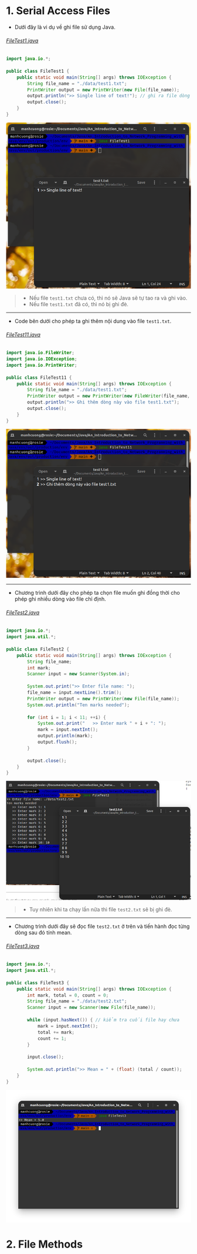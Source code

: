 # 1. Serial Access Files
* Dưới đây là vi dụ về ghi file sử dụng Java.
###### [FileTest1.java](FileTest1.java)
```java
import java.io.*;

public class FileTest1 {
    public static void main(String[] args) throws IOException {
        String file_name = "./data/test1.txt";
        PrintWriter output = new PrintWriter(new File(file_name));
        output.println(">> Single line of text!"); // ghi ra file dòng này
        output.close();
    }
}
```
![](../images/04_00.png)

> * Nếu file `test1.txt` chưa có, thì nó sẽ Java sẽ tự tao ra và ghi vào.
> * Nếu file `test1.txt` đã có, thì nó bị ghi đè.

<hr>

* Code bên dưới cho phép ta ghi thêm nội dung vào file `test1.txt`.
###### [FileTest11.java](FileTest11.java)
```java
import java.io.FileWriter;
import java.io.IOException;
import java.io.PrintWriter;

public class FileTest11 {
    public static void main(String[] args) throws IOException {
        String file_name = "./data/test1.txt";
        PrintWriter output = new PrintWriter(new FileWriter(file_name, true));
        output.println(">> Ghi thêm dòng này vào file test1.txt");
        output.close();
    }
}
```
![](../images/04_01.png)

<hr>

* Chương trình dưới đây cho phép ta chọn file muốn ghi đồng thời cho phép ghi nhiều dòng vào file chỉ định.
###### [FileTest2.java](FileTest2.java)
```java
import java.io.*;
import java.util.*;

public class FileTest2 {
    public static void main(String[] args) throws IOException {
        String file_name;
        int mark;
        Scanner input = new Scanner(System.in);

        System.out.print(">> Enter file name: ");
        file_name = input.nextLine().trim();
        PrintWriter output = new PrintWriter(new File(file_name));
        System.out.println("Ten marks needed");

        for (int i = 1; i < 11; ++i) {
            System.out.print("   >> Enter mark " + i + ": ");
            mark = input.nextInt();
            output.println(mark);
            output.flush();
        }

        output.close();
    }
}
```
![](../images/04_02.png)
> * Tuy nhiên khi ta chạy lần nữa thì file `test2.txt` sẽ bị ghi đè.

<hr>

* Chương trình dưới đây sẽ đọc file `test2.txt` ở trên và tiến hành đọc từng dòng sau đó tính mean.
###### [FileTest3.java](FileTest3.java)
```java
import java.io.*;
import java.util.*;

public class FileTest3 {
    public static void main(String[] args) throws IOException {
        int mark, total = 0, count = 0;
        String file_name = "./data/test2.txt";
        Scanner input = new Scanner(new File(file_name));

        while (input.hasNext()) { // kiểm tra cuối file hay chưa
            mark = input.nextInt();
            total += mark;
            count += 1;
        }

        input.close();

        System.out.println(">> Mean = " + (float) (total / count));
    }
}
```
![](../images/04_03.png)

# 2. File Methods
